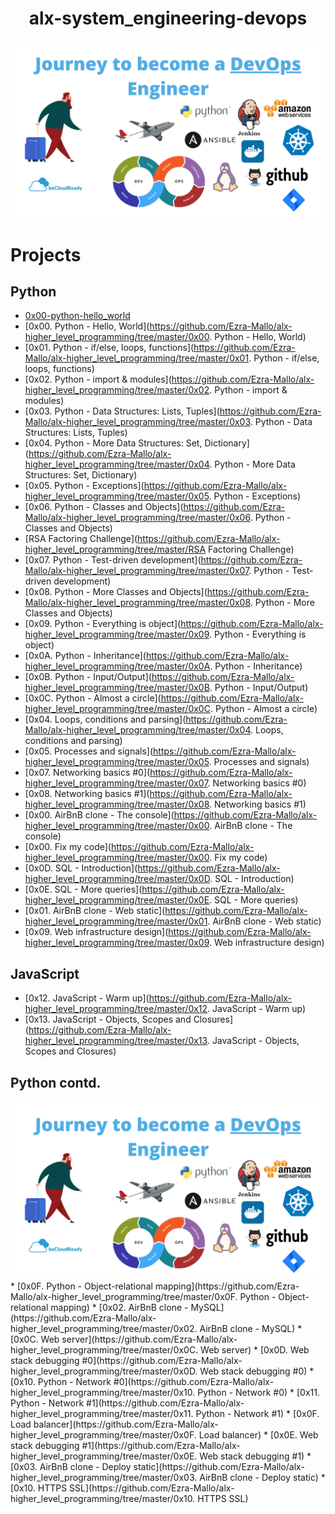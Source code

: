 <h1 align="center">alx-system_engineering-devops</h1>
<p align="center">
  <img src="https://github.com/Ezra-Mallo/alx-higher_level_programming/blob/master/images/image1.png" alt="alx_pic1">
</p>

# Projects

## Python
* [0x00-python-hello_world](https://github.com/Ezra-Mallo/alx-higher_level_programming/tree/master/0x00-python-hello_world)
* [0x00. Python - Hello, World](https://github.com/Ezra-Mallo/alx-higher_level_programming/tree/master/0x00. Python - Hello, World)
* [0x01. Python - if/else, loops, functions](https://github.com/Ezra-Mallo/alx-higher_level_programming/tree/master/0x01. Python - if/else, loops, functions)
* [0x02. Python - import & modules](https://github.com/Ezra-Mallo/alx-higher_level_programming/tree/master/0x02. Python - import & modules)
* [0x03. Python - Data Structures: Lists, Tuples](https://github.com/Ezra-Mallo/alx-higher_level_programming/tree/master/0x03. Python - Data Structures: Lists, Tuples)
* [0x04. Python - More Data Structures: Set, Dictionary](https://github.com/Ezra-Mallo/alx-higher_level_programming/tree/master/0x04. Python - More Data Structures: Set, Dictionary)
* [0x05. Python - Exceptions](https://github.com/Ezra-Mallo/alx-higher_level_programming/tree/master/0x05. Python - Exceptions)
* [0x06. Python - Classes and Objects](https://github.com/Ezra-Mallo/alx-higher_level_programming/tree/master/0x06. Python - Classes and Objects)
* [RSA Factoring Challenge](https://github.com/Ezra-Mallo/alx-higher_level_programming/tree/master/RSA Factoring Challenge)
* [0x07. Python - Test-driven development](https://github.com/Ezra-Mallo/alx-higher_level_programming/tree/master/0x07. Python - Test-driven development)
* [0x08. Python - More Classes and Objects](https://github.com/Ezra-Mallo/alx-higher_level_programming/tree/master/0x08. Python - More Classes and Objects)
* [0x09. Python - Everything is object](https://github.com/Ezra-Mallo/alx-higher_level_programming/tree/master/0x09. Python - Everything is object)
* [0x0A. Python - Inheritance](https://github.com/Ezra-Mallo/alx-higher_level_programming/tree/master/0x0A. Python - Inheritance)
* [0x0B. Python - Input/Output](https://github.com/Ezra-Mallo/alx-higher_level_programming/tree/master/0x0B. Python - Input/Output)
* [0x0C. Python - Almost a circle](https://github.com/Ezra-Mallo/alx-higher_level_programming/tree/master/0x0C. Python - Almost a circle)
* [0x04. Loops, conditions and parsing](https://github.com/Ezra-Mallo/alx-higher_level_programming/tree/master/0x04. Loops, conditions and parsing)
* [0x05. Processes and signals](https://github.com/Ezra-Mallo/alx-higher_level_programming/tree/master/0x05. Processes and signals)
* [0x07. Networking basics #0](https://github.com/Ezra-Mallo/alx-higher_level_programming/tree/master/0x07. Networking basics #0)
* [0x08. Networking basics #1](https://github.com/Ezra-Mallo/alx-higher_level_programming/tree/master/0x08. Networking basics #1)
* [0x00. AirBnB clone - The console](https://github.com/Ezra-Mallo/alx-higher_level_programming/tree/master/0x00. AirBnB clone - The console)
* [0x00. Fix my code](https://github.com/Ezra-Mallo/alx-higher_level_programming/tree/master/0x00. Fix my code)
* [0x0D. SQL - Introduction](https://github.com/Ezra-Mallo/alx-higher_level_programming/tree/master/0x0D. SQL - Introduction)
* [0x0E. SQL - More queries](https://github.com/Ezra-Mallo/alx-higher_level_programming/tree/master/0x0E. SQL - More queries)
* [0x01. AirBnB clone - Web static](https://github.com/Ezra-Mallo/alx-higher_level_programming/tree/master/0x01. AirBnB clone - Web static)
* [0x09. Web infrastructure design](https://github.com/Ezra-Mallo/alx-higher_level_programming/tree/master/0x09. Web infrastructure design)

## JavaScript
* [0x12. JavaScript - Warm up](https://github.com/Ezra-Mallo/alx-higher_level_programming/tree/master/0x12. JavaScript - Warm up)
* [0x13. JavaScript - Objects, Scopes and Closures](https://github.com/Ezra-Mallo/alx-higher_level_programming/tree/master/0x13. JavaScript - Objects, Scopes and Closures)


## Python contd.
  <img src="https://github.com/Ezra-Mallo/alx-higher_level_programming/blob/master/images/image1.png" alt="alx_pic1">
* [0x0F. Python - Object-relational mapping](https://github.com/Ezra-Mallo/alx-higher_level_programming/tree/master/0x0F. Python - Object-relational mapping)
* [0x02. AirBnB clone - MySQL](https://github.com/Ezra-Mallo/alx-higher_level_programming/tree/master/0x02. AirBnB clone - MySQL)
* [0x0C. Web server](https://github.com/Ezra-Mallo/alx-higher_level_programming/tree/master/0x0C. Web server)
* [0x0D. Web stack debugging #0](https://github.com/Ezra-Mallo/alx-higher_level_programming/tree/master/0x0D. Web stack debugging #0)
* [0x10. Python - Network #0](https://github.com/Ezra-Mallo/alx-higher_level_programming/tree/master/0x10. Python - Network #0)
* [0x11. Python - Network #1](https://github.com/Ezra-Mallo/alx-higher_level_programming/tree/master/0x11. Python - Network #1)
* [0x0F. Load balancer](https://github.com/Ezra-Mallo/alx-higher_level_programming/tree/master/0x0F. Load balancer)
* [0x0E. Web stack debugging #1](https://github.com/Ezra-Mallo/alx-higher_level_programming/tree/master/0x0E. Web stack debugging #1)
* [0x03. AirBnB clone - Deploy static](https://github.com/Ezra-Mallo/alx-higher_level_programming/tree/master/0x03. AirBnB clone - Deploy static)
* [0x10. HTTPS SSL](https://github.com/Ezra-Mallo/alx-higher_level_programming/tree/master/0x10. HTTPS SSL)

